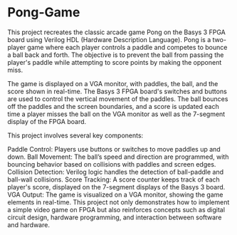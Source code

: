 # Pong-Game
This project recreates the classic arcade game Pong on the Basys 3 FPGA board using Verilog HDL (Hardware Description Language). Pong is a two-player game where each player controls a paddle and competes to bounce a ball back and forth. The objective is to prevent the ball from passing the player's paddle while attempting to score points by making the opponent miss.

The game is displayed on a VGA monitor, with paddles, the ball, and the score shown in real-time. The Basys 3 FPGA board's switches and buttons are used to control the vertical movement of the paddles. The ball bounces off the paddles and the screen boundaries, and a score is updated each time a player misses the ball on the VGA monitor as well as the 7-segment display of the FPGA board.

This project involves several key components:

Paddle Control: Players use buttons or switches to move paddles up and down.
Ball Movement: The ball’s speed and direction are programmed, with bouncing behavior based on collisions with paddles and screen edges.
Collision Detection: Verilog logic handles the detection of ball-paddle and ball-wall collisions.
Score Tracking: A score counter keeps track of each player's score, displayed on the 7-segment displays of the Basys 3 board.
VGA Output: The game is visualized on a VGA monitor, showing the game elements in real-time.
This project not only demonstrates how to implement a simple video game on FPGA but also reinforces concepts such as digital circuit design, hardware programming, and interaction between software and hardware.
